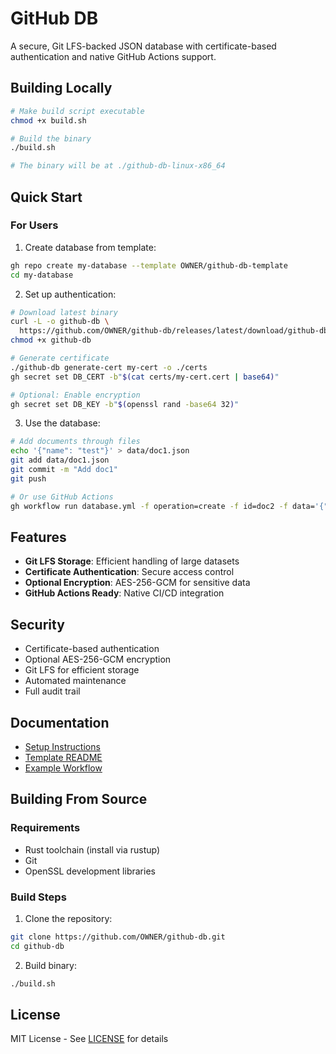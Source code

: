 # GitHub DB

A secure, Git LFS-backed JSON database with certificate-based authentication and native GitHub Actions support.

## Building Locally

```bash
# Make build script executable
chmod +x build.sh

# Build the binary
./build.sh

# The binary will be at ./github-db-linux-x86_64
```

## Quick Start

### For Users

1. Create database from template:
```bash
gh repo create my-database --template OWNER/github-db-template
cd my-database
```

2. Set up authentication:
```bash
# Download latest binary
curl -L -o github-db \
  https://github.com/OWNER/github-db/releases/latest/download/github-db-linux-x86_64
chmod +x github-db

# Generate certificate
./github-db generate-cert my-cert -o ./certs
gh secret set DB_CERT -b"$(cat certs/my-cert.cert | base64)"

# Optional: Enable encryption
gh secret set DB_KEY -b"$(openssl rand -base64 32)"
```

3. Use the database:
```bash
# Add documents through files
echo '{"name": "test"}' > data/doc1.json
git add data/doc1.json
git commit -m "Add doc1"
git push

# Or use GitHub Actions
gh workflow run database.yml -f operation=create -f id=doc2 -f data='{"name": "test2"}'
```

## Features

- **Git LFS Storage**: Efficient handling of large datasets
- **Certificate Authentication**: Secure access control
- **Optional Encryption**: AES-256-GCM for sensitive data
- **GitHub Actions Ready**: Native CI/CD integration

## Security

- Certificate-based authentication
- Optional AES-256-GCM encryption
- Git LFS for efficient storage
- Automated maintenance
- Full audit trail

## Documentation

- [Setup Instructions](SETUP.md)
- [Template README](template/README.md)
- [Example Workflow](.github/workflows/example.yml)

## Building From Source

### Requirements

- Rust toolchain (install via rustup)
- Git
- OpenSSL development libraries

### Build Steps

1. Clone the repository:
```bash
git clone https://github.com/OWNER/github-db.git
cd github-db
```

2. Build binary:
```bash
./build.sh
```

## License

MIT License - See [LICENSE](LICENSE) for details

